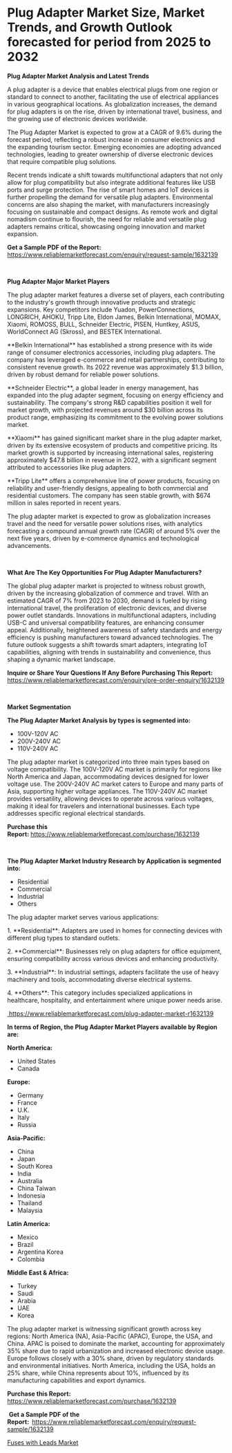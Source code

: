 <p><h1>Plug Adapter Market Size, Market Trends, and Growth Outlook forecasted for period from 2025 to 2032</h1></p><p><strong>Plug Adapter Market Analysis and Latest Trends</strong></p>
<p><p>A plug adapter is a device that enables electrical plugs from one region or standard to connect to another, facilitating the use of electrical appliances in various geographical locations. As globalization increases, the demand for plug adapters is on the rise, driven by international travel, business, and the growing use of electronic devices worldwide.</p><p>The Plug Adapter Market is expected to grow at a CAGR of 9.6% during the forecast period, reflecting a robust increase in consumer electronics and the expanding tourism sector. Emerging economies are adopting advanced technologies, leading to greater ownership of diverse electronic devices that require compatible plug solutions. </p><p>Recent trends indicate a shift towards multifunctional adapters that not only allow for plug compatibility but also integrate additional features like USB ports and surge protection. The rise of smart homes and IoT devices is further propelling the demand for versatile plug adapters. Environmental concerns are also shaping the market, with manufacturers increasingly focusing on sustainable and compact designs. As remote work and digital nomadism continue to flourish, the need for reliable and versatile plug adapters remains critical, showcasing ongoing innovation and market expansion.</p></p>
<p><strong>Get a Sample PDF of the Report:&nbsp;</strong> <a href="https://www.reliablemarketforecast.com/enquiry/request-sample/1632139?utm_campaign=2288&utm_medium=2&utm_source=Github&utm_content=ia&utm_term=06042025&utm_id=plug-adapter">https://www.reliablemarketforecast.com/enquiry/request-sample/1632139</a></p>
<p>&nbsp;</p>
<p><strong>Plug Adapter Major Market Players</strong></p>
<p><p>The plug adapter market features a diverse set of players, each contributing to the industry's growth through innovative products and strategic expansions. Key competitors include Yuadon, PowerConnections, LONGRICH, AHOKU, Tripp Lite, Eldon James, Belkin International, MOMAX, Xiaomi, ROMOSS, BULL, Schneider Electric, PISEN, Huntkey, ASUS, WorldConnect AG (Skross), and BESTEK International.</p><p>**Belkin International** has established a strong presence with its wide range of consumer electronics accessories, including plug adapters. The company has leveraged e-commerce and retail partnerships, contributing to consistent revenue growth. Its 2022 revenue was approximately $1.3 billion, driven by robust demand for reliable power solutions.</p><p>**Schneider Electric**, a global leader in energy management, has expanded into the plug adapter segment, focusing on energy efficiency and sustainability. The company's strong R&D capabilities position it well for market growth, with projected revenues around $30 billion across its product range, emphasizing its commitment to the evolving power solutions market.</p><p>**Xiaomi** has gained significant market share in the plug adapter market, driven by its extensive ecosystem of products and competitive pricing. Its market growth is supported by increasing international sales, registering approximately $47.8 billion in revenue in 2022, with a significant segment attributed to accessories like plug adapters.</p><p>**Tripp Lite** offers a comprehensive line of power products, focusing on reliability and user-friendly designs, appealing to both commercial and residential customers. The company has seen stable growth, with $674 million in sales reported in recent years.</p><p>The plug adapter market is expected to grow as globalization increases travel and the need for versatile power solutions rises, with analytics forecasting a compound annual growth rate (CAGR) of around 5% over the next five years, driven by e-commerce dynamics and technological advancements.</p></p>
<p>&nbsp;</p>
<p><strong>What Are The Key Opportunities For Plug Adapter Manufacturers?</strong></p>
<p><p>The global plug adapter market is projected to witness robust growth, driven by the increasing globalization of commerce and travel. With an estimated CAGR of 7% from 2023 to 2030, demand is fueled by rising international travel, the proliferation of electronic devices, and diverse power outlet standards. Innovations in multifunctional adapters, including USB-C and universal compatibility features, are enhancing consumer appeal. Additionally, heightened awareness of safety standards and energy efficiency is pushing manufacturers toward advanced technologies. The future outlook suggests a shift towards smart adapters, integrating IoT capabilities, aligning with trends in sustainability and convenience, thus shaping a dynamic market landscape.</p></p>
<p><strong>Inquire or Share Your Questions If Any Before Purchasing This Report:</strong> <a href="https://www.reliablemarketforecast.com/enquiry/pre-order-enquiry/1632139?utm_campaign=2288&utm_medium=2&utm_source=Github&utm_content=ia&utm_term=06042025&utm_id=plug-adapter">https://www.reliablemarketforecast.com/enquiry/pre-order-enquiry/1632139</a></p>
<p>&nbsp;</p>
<p><strong>Market Segmentation</strong></p>
<p><strong>The Plug Adapter Market Analysis by types is segmented into:</strong></p>
<p><ul><li>100V-120V AC</li><li>200V-240V AC</li><li>110V-240V AC</li></ul></p>
<p><p>The plug adapter market is categorized into three main types based on voltage compatibility. The 100V-120V AC market is primarily for regions like North America and Japan, accommodating devices designed for lower voltage use. The 200V-240V AC market caters to Europe and many parts of Asia, supporting higher voltage appliances. The 110V-240V AC market provides versatility, allowing devices to operate across various voltages, making it ideal for travelers and international businesses. Each type addresses specific regional electrical standards.</p></p>
<p><strong>Purchase this Report:&nbsp;</strong><a href="https://www.reliablemarketforecast.com/purchase/1632139?utm_campaign=2288&utm_medium=2&utm_source=Github&utm_content=ia&utm_term=06042025&utm_id=plug-adapter">https://www.reliablemarketforecast.com/purchase/1632139</a></p>
<p>&nbsp;</p>
<p><strong>The Plug Adapter Market Industry Research by Application is segmented into:</strong></p>
<p><ul><li>Residential</li><li>Commercial</li><li>Industrial</li><li>Others</li></ul></p>
<p><p>The plug adapter market serves various applications: </p><p>1. **Residential**: Adapters are used in homes for connecting devices with different plug types to standard outlets.</p><p>  </p><p>2. **Commercial**: Businesses rely on plug adapters for office equipment, ensuring compatibility across various devices and enhancing productivity.</p><p>  </p><p>3. **Industrial**: In industrial settings, adapters facilitate the use of heavy machinery and tools, accommodating diverse electrical systems.</p><p>  </p><p>4. **Others**: This category includes specialized applications in healthcare, hospitality, and entertainment where unique power needs arise.</p></p>
<p><a href="https://www.reliablemarketforecast.com/plug-adapter-market-r1632139?utm_campaign=2288&utm_medium=2&utm_source=Github&utm_content=ia&utm_term=06042025&utm_id=plug-adapter">&nbsp;https://www.reliablemarketforecast.com/plug-adapter-market-r1632139</a></p>
<p><strong>In terms of Region, the Plug Adapter Market Players available by Region are:</strong></p>
<p>
    <p> <strong> North America: </strong>
        <ul>
            <li>United States</li>
            <li>Canada</li>
        </ul>
        </p> 
    <p> <strong> Europe: </strong>
        <ul>
            <li>Germany</li>
            <li>France</li>
            <li>U.K.</li>
            <li>Italy</li>
            <li>Russia</li>
        </ul>
        </p> 
    <p> <strong> Asia-Pacific: </strong>
        <ul>
            <li>China</li>
            <li>Japan</li>
            <li>South Korea</li>
            <li>India</li>
            <li>Australia</li>
            <li>China Taiwan</li>
            <li>Indonesia</li>
            <li>Thailand</li>
            <li>Malaysia</li>
        </ul>
        </p> 
    <p> <strong> Latin America: </strong>
        <ul>
            <li>Mexico</li>
            <li>Brazil</li>
            <li>Argentina Korea</li>
            <li>Colombia</li>
        </ul>
        </p> 
    <p> <strong> Middle East & Africa: </strong>
        <ul>
            <li>Turkey</li>
            <li>Saudi</li>
            <li>Arabia</li>
            <li>UAE</li>
            <li>Korea</li>
        </ul>
    </p>
    </p>
<p><p>The plug adapter market is witnessing significant growth across key regions: North America (NA), Asia-Pacific (APAC), Europe, the USA, and China. APAC is poised to dominate the market, accounting for approximately 35% share due to rapid urbanization and increased electronic device usage. Europe follows closely with a 30% share, driven by regulatory standards and environmental initiatives. North America, including the USA, holds an 25% share, while China represents about 10%, influenced by its manufacturing capabilities and export dynamics.</p></p>
<p><strong>Purchase this Report: </strong><a href="https://www.reliablemarketforecast.com/purchase/1632139?utm_campaign=2288&utm_medium=2&utm_source=Github&utm_content=ia&utm_term=06042025&utm_id=plug-adapter">https://www.reliablemarketforecast.com/purchase/1632139</a></p>
<p>&nbsp;<strong>Get a Sample PDF of the Report:&nbsp;&nbsp;</strong><a href="https://www.reliablemarketforecast.com/enquiry/request-sample/1632139?utm_campaign=2288&utm_medium=2&utm_source=Github&utm_content=ia&utm_term=06042025&utm_id=plug-adapter">https://www.reliablemarketforecast.com/enquiry/request-sample/1632139</a></p>
<p><strong></strong></p>
<p><p><a href="https://github.com/suleimannichelle7/Market-Research-Report-List-1/blob/main/fuses-with-leads-market.md?utm_campaign=2288&utm_medium=2&utm_source=Github&utm_content=ia&utm_term=06042025&utm_id=plug-adapter">Fuses with Leads Market</a></p></p>